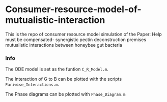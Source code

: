 # Consumer-resource-model-of-mutualistic-interaction

This is the repo of consumer resource model simulation of the Paper: Help must be compensated- synergistic pectin deconstruction premises mutualistic interactions between honeybee gut bacteria

### Info

The ODE model is set as the funtion `C_R_Model.m`.

The Interaction of G to B can be plotted with the scripts `Pariwise_Interactions.m`.

The Phase diagrams can be plotted with `Phase_Diagram.m`